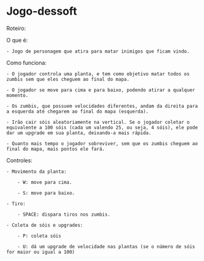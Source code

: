 # Jogo-dessoft

Roteiro:

O que é:

    - Jogo de personagem que atira para matar inimigos que ficam vindo.

Como funciona:

    - O jogador controla uma planta, e tem como objetivo matar todos os zumbis sem que eles cheguem ao final do mapa.
    
    - O jogador se move para cima e para baixo, podendo atirar a qualquer momento.
    
    - Os zumbis, que possuem velocidades diferentes, andam da direita para a esquerda até chegarem ao final do mapa (esquerda).
    
    - Irão cair sóis aleatoriamente na vertical. Se o jogador coletar o equivalente a 100 sóis (cada um valendo 25, ou seja, 4 sóis), ele pode dar um upgrade em sua planta, deixando-a mais rápida.
    
    - Quanto mais tempo o jogador sobreviver, sem que os zumbis cheguem ao final do mapa, mais pontos ele fará.

Controles:

    - Movimento da planta:
    
        - W: move para cima.
        
        - S: move para baixo.
        
    - Tiro:
    
        - SPACE: dispara tiros nos zumbis.
        
    - Coleta de sóis e upgrades:
    
        - P: coleta sóis
        
        - U: dá um upgrade de velocidade nas plantas (se o número de sóis for maior ou igual a 100)
